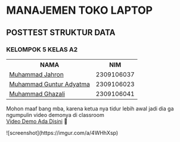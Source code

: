 <h1>MANAJEMEN TOKO LAPTOP</h1>
<h2>POSTTEST STRUKTUR DATA</h2>
<h3>KELOMPOK 5 KELAS A2</h3>

<table>
  <th>NAMA</th>
  <th>NIM</th>
  <tr>
    <td><a href = "https://github.com/jeeissuperrr">Muhammad Jahron</a></td>
    <td>2309106037</td>
  </tr>
  <tr>
    <td><a href = "https://github.com/galaxionzero">Muhammad Guntur Adyatma</a></td>
    <td>2309106023</td>
  </tr>
  <tr>
    <td><a href = "https://github.com/ELghazX">Muhammad Ghazali</a></td>
    <td>2309106041</td>
  </tr>


</table>
  <p>
    Mohon maaf bang mba, karena ketua nya tidur lebih awal jadi dia ga ngumpulin video demonya di classroom<br>
    <a href = "https://drive.google.com/file/d/1bXlrrn0ejp67KFp6Ntt2a3QjgWe9NriK/view?usp=sharing">Video Demo Ada Disini</a>
    🙏 

  </p>
  ![screenshot](https://imgur.com/a/4WHhXsp)
